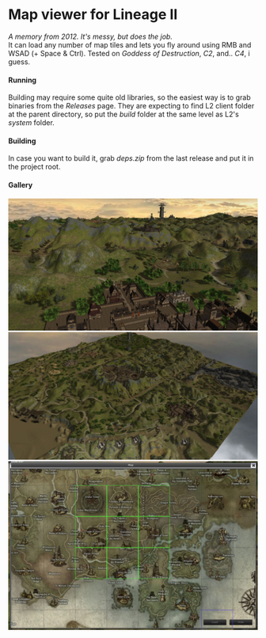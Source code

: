 # Map viewer for Lineage II
_A memory from 2012. It's messy, but does the job._  
It can load any number of map tiles and lets you fly around using RMB and WSAD (+ Space & Ctrl). Tested on _Goddess of Destruction_, _C2_, and.. _C4_, i guess.  
#### Running
Building may require some quite old libraries, so the easiest way is to grab binaries from the _Releases_ page. They are expecting to find L2 client folder at the parent directory, so put the _build_ folder at the same level as L2's _system_ folder.  
#### Building
In case you want to build it, grab _deps.zip_ from the last release and put it in the project root.  
#### Gallery
![](docs/tiles1.jpg)
![](docs/tiles2.jpg)
![](docs/map.jpg)
